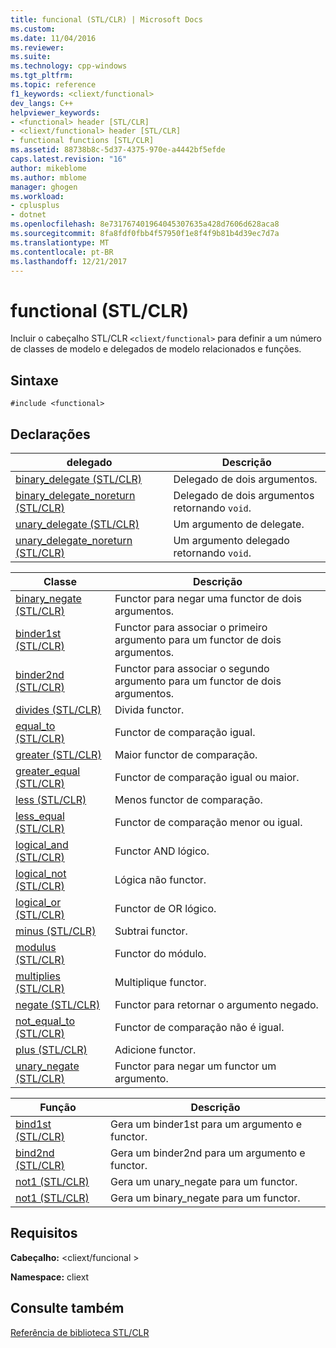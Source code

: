 ```yaml
---
title: funcional (STL/CLR) | Microsoft Docs
ms.custom: 
ms.date: 11/04/2016
ms.reviewer: 
ms.suite: 
ms.technology: cpp-windows
ms.tgt_pltfrm: 
ms.topic: reference
f1_keywords: <cliext/functional>
dev_langs: C++
helpviewer_keywords:
- <functional> header [STL/CLR]
- <cliext/functional> header [STL/CLR]
- functional functions [STL/CLR]
ms.assetid: 88738b8c-5d37-4375-970e-a4442bf5efde
caps.latest.revision: "16"
author: mikeblome
ms.author: mblome
manager: ghogen
ms.workload:
- cplusplus
- dotnet
ms.openlocfilehash: 8e731767401964045307635a428d7606d628aca8
ms.sourcegitcommit: 8fa8fdf0fbb4f57950f1e8f4f9b81b4d39ec7d7a
ms.translationtype: MT
ms.contentlocale: pt-BR
ms.lasthandoff: 12/21/2017
---
```

# <a name="functional-stlclr"></a>functional (STL/CLR)
Incluir o cabeçalho STL/CLR `<cliext/functional>` para definir a um número de classes de modelo e delegados de modelo relacionados e funções.  
  
## <a name="syntax"></a>Sintaxe  
  
```  
#include <functional>  
```  
  
## <a name="declarations"></a>Declarações  
  
|delegado|Descrição|  
|--------------|-----------------|  
|[binary_delegate (STL/CLR)](../dotnet/binary-delegate-stl-clr.md)|Delegado de dois argumentos.|  
|[binary_delegate_noreturn (STL/CLR)](../dotnet/binary-delegate-noreturn-stl-clr.md)|Delegado de dois argumentos retornando `void`.|  
|[unary_delegate (STL/CLR)](../dotnet/unary-delegate-stl-clr.md)|Um argumento de delegate.|  
|[unary_delegate_noreturn (STL/CLR)](../dotnet/unary-delegate-noreturn-stl-clr.md)|Um argumento delegado retornando `void`.|  
  
|Classe|Descrição|  
|-----------|-----------------|  
|[binary_negate (STL/CLR)](../dotnet/binary-negate-stl-clr.md)|Functor para negar uma functor de dois argumentos.|  
|[binder1st (STL/CLR)](../dotnet/binder1st-stl-clr.md)|Functor para associar o primeiro argumento para um functor de dois argumentos.|  
|[binder2nd (STL/CLR)](../dotnet/binder2nd-stl-clr.md)|Functor para associar o segundo argumento para um functor de dois argumentos.|  
|[divides (STL/CLR)](../dotnet/divides-stl-clr.md)|Divida functor.|  
|[equal_to (STL/CLR)](../dotnet/equal-to-stl-clr.md)|Functor de comparação igual.|  
|[greater (STL/CLR)](../dotnet/greater-stl-clr.md)|Maior functor de comparação.|  
|[greater_equal (STL/CLR)](../dotnet/greater-equal-stl-clr.md)|Functor de comparação igual ou maior.|  
|[less (STL/CLR)](../dotnet/less-stl-clr.md)|Menos functor de comparação.|  
|[less_equal (STL/CLR)](../dotnet/less-equal-stl-clr.md)|Functor de comparação menor ou igual.|  
|[logical_and (STL/CLR)](../dotnet/logical-and-stl-clr.md)|Functor AND lógico.|  
|[logical_not (STL/CLR)](../dotnet/logical-not-stl-clr.md)|Lógica não functor.|  
|[logical_or (STL/CLR)](../dotnet/logical-or-stl-clr.md)|Functor de OR lógico.|  
|[minus (STL/CLR)](../dotnet/minus-stl-clr.md)|Subtrai functor.|  
|[modulus (STL/CLR)](../dotnet/modulus-stl-clr.md)|Functor do módulo.|  
|[multiplies (STL/CLR)](../dotnet/multiplies-stl-clr.md)|Multiplique functor.|  
|[negate (STL/CLR)](../dotnet/negate-stl-clr.md)|Functor para retornar o argumento negado.|  
|[not_equal_to (STL/CLR)](../dotnet/not-equal-to-stl-clr.md)|Functor de comparação não é igual.|  
|[plus (STL/CLR)](../dotnet/plus-stl-clr.md)|Adicione functor.|  
|[unary_negate (STL/CLR)](../dotnet/unary-negate-stl-clr.md)|Functor para negar um functor um argumento.|  
  
|Função|Descrição|  
|--------------|-----------------|  
|[bind1st (STL/CLR)](../dotnet/bind1st-stl-clr.md)|Gera um binder1st para um argumento e functor.|  
|[bind2nd (STL/CLR)](../dotnet/bind2nd-stl-clr.md)|Gera um binder2nd para um argumento e functor.|  
|[not1 (STL/CLR)](../dotnet/not1-stl-clr.md)|Gera um unary_negate para um functor.|  
|[not1 (STL/CLR)](../dotnet/not1-stl-clr.md)|Gera um binary_negate para um functor.|  
  
## <a name="requirements"></a>Requisitos  
 **Cabeçalho:** \<cliext/funcional >  
  
 **Namespace:** cliext  
  
## <a name="see-also"></a>Consulte também  
 [Referência de biblioteca STL/CLR](../dotnet/stl-clr-library-reference.md)